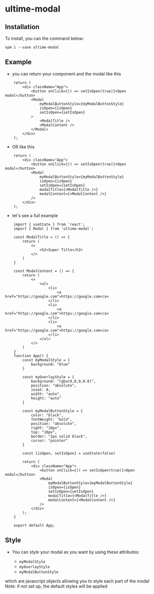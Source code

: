 # ultime-modal

## Installation
To install, you can the command below:

    npm i --save ultime-modal

## Example

- you can return your component and the modal like this

```
    return (
        <div className="App">
            <button onClick={() => setIsOpen(true)}>Open modal</button>
            <Modal
                myModalButtonStyle={myModalButtonStyle}
                isOpen={isOpen}
                setIsOpen={setIsOpen}
            >
                <ModalTitle />
                <ModalContent />
            </Modal>
        </div>
    );
```
- OR like this

```
    return (
        <div className="App">
            <button onClick={() => setIsOpen(true)}>Open modal</button>
            <Modal
                myModalButtonStyle={myModalButtonStyle}
                isOpen={isOpen}
                setIsOpen={setIsOpen}
                modalTitle={<ModalTitle />}
                modalContent={<ModalContent />}
            />
        </div>
    );
```

- let's see a full example

```
    import { useState } from 'react';
    import { Modal } from 'ultime-modal';

    const ModalTitle = () => {
        return (
            <>
                <h2>Super Title</h2>
            </>
        )
    }

    const ModalContent = () => {
        return (
            <>
                <ul>
                    <li>
                        <a href="https://google.com">https://google.com</a>
                    </li>
                    <li>
                        <a href="https://google.com">https://google.com</a>
                    </li>
                    <li>
                        <a href="https://google.com">https://google.com</a>
                    </li>
                </ul>
            </>
        )
    }
    function App() {
        const myModalStyle = {
            background: "blue"
        }

        const myOverlayStyle = {
            background: "rgba(0,0,0,0.8)",
            position: "absolute",
            inset: 0,
            width: "auto",
            height: "auto"
        }

        const myModalButtonStyle = {
            color: "black",
            fontWeight: "bold",
            position: "absolute",
            right: "10px",
            top: "10px",
            border: "2px solid black",
            cursor: "pointer"
        }

        const [isOpen, setIsOpen] = useState(false)

        return (
            <div className="App">
                <button onClick={() => setIsOpen(true)}>Open modal</button>
                <Modal
                    myModalButtonStyle={myModalButtonStyle}
                    isOpen={isOpen}
                    setIsOpen={setIsOpen}
                    modalTitle={<ModalTitle />}
                    modalContent={<ModalContent />}
                />
            </div>
        );
    }

    export default App;
```

## Style

- You can style your modal as you want by using these attributes:

    - `myModalStyle`  
    - `myOverlayStyle` 
    - `myModalButtonStyle` 

which are javascript objects allowing you to style each part of the modal
Note: if not set up, the default styles will be applied